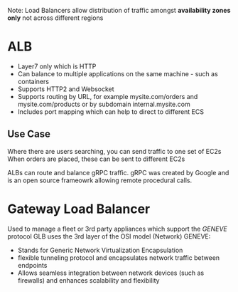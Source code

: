 Note: Load Balancers allow distribution of traffic amongst **availability zones only** not across different regions

# ALB

* Layer7 only which is HTTP
* Can balance to multiple applications on the same machine - such as containers
* Supports HTTP2 and Websocket
* Supports routing by URL, for example mysite.com/orders and mysite.com/products or by subdomain internal.mysite.com
* Includes port mapping which can help to direct to different ECS

## Use Case
Where there are users searching, you can send traffic to one set of EC2s  
When orders are placed, these can be sent to different EC2s

ALBs can route and balance gRPC traffic. gRPC was created by Google and is an open source frameowrk allowing remote procedural calls.


# Gateway Load Balancer

Used to manage a fleet or 3rd party appliances which support the *GENEVE* protocol
GLB uses the 3rd layer of the OSI model (Network)
GENEVE:
- Stands for Generic Network Virtualization Encapsulation
- flexible tunneling protocol and encapsulates network traffic between endpoints
- Allows seamless integration between network devices (such as firewalls) and enhances scalability and flexibility
